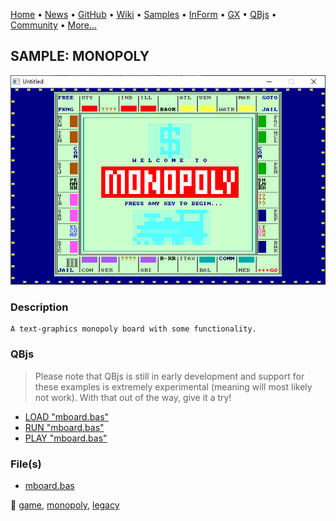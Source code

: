 [Home](https://qb64.com) • [News](../../news.md) • [GitHub](https://github.com/QB64Official/qb64) • [Wiki](https://github.com/QB64Official/qb64/wiki) • [Samples](../../samples.md) • [InForm](../../inform.md) • [GX](../../gx.md) • [QBjs](../../qbjs.md) • [Community](../../community.md) • [More...](../../more.md)

## SAMPLE: MONOPOLY

![screenshot.png](img/screenshot.png)

### Description

```text
A text-graphics monopoly board with some functionality.
```

### QBjs

> Please note that QBjs is still in early development and support for these examples is extremely experimental (meaning will most likely not work). With that out of the way, give it a try!

* [LOAD "mboard.bas"](https://v6p9d9t4.ssl.hwcdn.net/html/6029471/index.html?src=https://qb64.com/samples/monopoly/src/mboard.bas)
* [RUN "mboard.bas"](https://v6p9d9t4.ssl.hwcdn.net/html/6029471/index.html?mode=auto&src=https://qb64.com/samples/monopoly/src/mboard.bas)
* [PLAY "mboard.bas"](https://v6p9d9t4.ssl.hwcdn.net/html/6029471/index.html?mode=play&src=https://qb64.com/samples/monopoly/src/mboard.bas)

### File(s)

* [mboard.bas](src/mboard.bas)

🔗 [game](../game.md), [monopoly](../monopoly.md), [legacy](../legacy.md)
